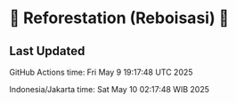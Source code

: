 
# 🌳 Reforestation (Reboisasi) 🌲

## Last Updated

GitHub Actions time: Fri May  9 19:17:48 UTC 2025

Indonesia/Jakarta time: Sat May 10 02:17:48 WIB 2025

